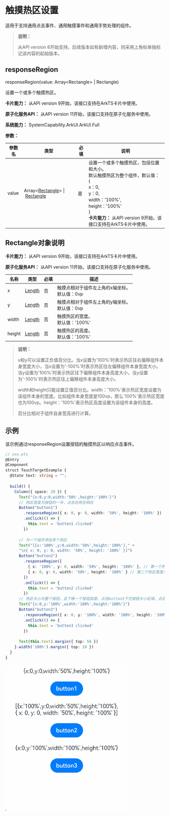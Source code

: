 # 触摸热区设置

适用于支持通用点击事件、通用触摸事件和通用手势处理的组件。


>  **说明：**
>
>  从API version 8开始支持。后续版本如有新增内容，则采用上角标单独标记该内容的起始版本。

## responseRegion

responseRegion(value: Array&lt;Rectangle&gt; | Rectangle)

设置一个或多个触摸热区。

**卡片能力：** 从API version 9开始，该接口支持在ArkTS卡片中使用。

**原子化服务API：** 从API version 11开始，该接口支持在原子化服务中使用。

**系统能力：** SystemCapability.ArkUI.ArkUI.Full

**参数：**

| 参数名 | 类型                                                         | 必填 | 说明                                                         |
| ------ | ------------------------------------------------------------ | ---- | ------------------------------------------------------------ |
| value  | Array&lt;[Rectangle](#rectangle对象说明)&gt;&nbsp;\|&nbsp;[Rectangle](#rectangle对象说明) | 是   | 设置一个或多个触摸热区，包括位置和大小。<br/>默认触摸热区为整个组件，默认值：<br/>{<br/>x：0,<br/>y：0,<br/>width：'100%',<br/>height：'100%'<br/>}<br/>**卡片能力：** 从API version 9开始，该接口支持在ArkTS卡片中使用。 |


## Rectangle对象说明

**卡片能力：** 从API version 9开始，该接口支持在ArkTS卡片中使用。

**原子化服务API：** 从API version 11开始，该接口支持在原子化服务中使用。

| 名称        | 类型                       | 必填   | 描述                             |
| ------ | ----------------------------- | -----| -------------------------------- |
| x      | [Length](ts-types.md#length)  | 否   | 触摸点相对于组件左上角的x轴坐标。<br/>默认值：0vp |
| y      | [Length](ts-types.md#length)  | 否   | 触摸点相对于组件左上角的y轴坐标。<br/>默认值：0vp |
| width  | [Length](ts-types.md#length)  | 否   | 触摸热区的宽度。<br/>默认值：'100%' |
| height | [Length](ts-types.md#length) | 否   | 触摸热区的高度。<br/>默认值：'100%' |

  >  **说明：**
  >
  >  x和y可以设置正负值百分比。当x设置为'100%'时表示热区往右偏移组件本身宽度大小，当x设置为'-100%'时表示热区往左偏移组件本身宽度大小。当y设置为'100%'时表示热区往下偏移组件本身高度大小，当y设置为'-100%'时表示热区往上偏移组件本身高度大小。
  >
  >  width和height只能设置正值百分比。width：'100%'表示热区宽度设置为该组件本身的宽度。比如组件本身宽度是100vp，那么'100%'表示热区宽度也为100vp。height：'100%'表示热区高度设置为该组件本身的高度。
  >
  >  百分比相对于组件自身宽高进行计算。


## 示例

该示例通过responseRegion设置按钮的触摸热区以响应点击事件。

```ts
// xxx.ets
@Entry
@Component
struct TouchTargetExample {
  @State text: string = "";

  build() {
    Column({ space: 20 }) {
      Text("{x:0,y:0,width:'50%',height:'100%'}")
      // 热区宽度为按钮的一半，点击右侧无响应
      Button("button1")
        .responseRegion({ x: 0, y: 0, width: '50%', height: '100%' })
        .onClick(() => {
          this.text = 'button1 clicked'
        })

      // 为一个组件添加多个热区
      Text("[{x:'100%',y:0,width:'50%',height:'100%'}," +
      "\n{ x: 0, y: 0, width: '50%', height: '100%' }]")
      Button("button2")
        .responseRegion([
          { x: '100%', y: 0, width: '50%', height: '100%' }, // 第一个热区宽度为按钮的一半，点击按钮右侧宽度一半区域，点击事件生效
          { x: 0, y: 0, width: '50%', height: '100%' } // 第二个热区宽度为按钮的一半，点击button2左半边，点击事件生效
        ])
        .onClick(() => {
          this.text = 'button2 clicked'
        })
      // 热区大小为整个按钮，且下移一个按钮高度，点击button3下方按钮大小区域，点击事件生效
      Text("{x:0,y:'100%',width:'100%',height:'100%'}")
      Button("button3")
        .responseRegion({ x: 0, y: '100%', width: '100%', height: '100%' })
        .onClick(() => {
          this.text = 'button3 clicked'
        })

      Text(this.text).margin({ top: 50 })
    }.width('100%').margin({ top: 10 })
  }
}
```

![touchtarget.gif](figures/touchtarget.gif)
